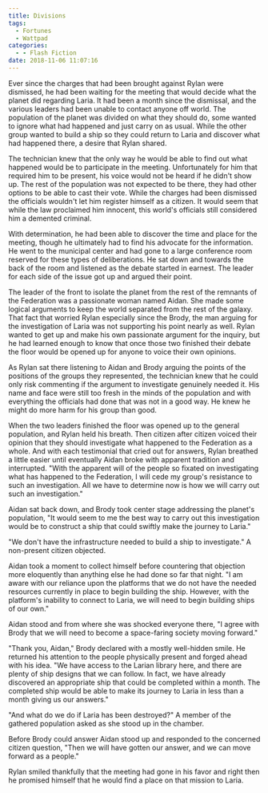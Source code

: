 ```yaml
---
title: Divisions
tags:
  - Fortunes
  - Wattpad
categories:
  - - Flash Fiction
date: 2018-11-06 11:07:16
---
```


Ever since the charges that had been brought against Rylan were dismissed, he had been waiting for the meeting that would decide what the planet did regarding Laria.  It had been a month since the dismissal, and the various leaders had been unable to contact anyone off world.  The population of the planet was divided on what they should do, some wanted to ignore what had happened and just carry on as usual.  While the other group wanted to build a ship so they could return to Laria and discover what had happened there, a desire that Rylan shared.

The technician knew that the only way he would be able to find out what happened would be to participate in the meeting.  Unfortunately for him that required him to be present, his voice would not be heard if he didn't show up.  The rest of the population was not expected to be there, they had other options to be able to cast their vote.<!-- more -->  While the charges had been dismissed the officials wouldn't let him register himself as a citizen.  It would seem that while the law proclaimed him innocent, this world's officials still considered him a demented criminal.

With determination, he had been able to discover the time and place for the meeting, though he ultimately had to find his advocate for the information.  He went to the municipal center and had gone to a large conference room reserved for these types of deliberations.  He sat down and towards the back of the room and listened as the debate started in earnest.  The leader for each side of the issue got up and argued their point.

The leader of the front to isolate the planet from the rest of the remnants of the Federation was a passionate woman named Aidan.  She made some logical arguments to keep the world separated from the rest of the galaxy.  That fact that worried Rylan especially since the Brody, the man arguing for the investigation of Laria was not supporting his point nearly as well.  Rylan wanted to get up and make his own passionate argument for the inquiry, but he had learned enough to know that once those two finished their debate the floor would be opened up for anyone to voice their own opinions.

As Rylan sat there listening to Aidan and Brody arguing the points of the positions of the groups they represented, the technician knew that he could only risk commenting if the argument to investigate genuinely needed it.  His name and face were still too fresh in the minds of the population and with everything the officials had done that was not in a good way.  He knew he might do more harm for his group than good.

When the two leaders finished the floor was opened up to the general population, and Rylan held his breath.  Then citizen after citizen voiced their opinion that they should investigate what happened to the Federation as a whole.  And with each testimonial that cried out for answers, Rylan breathed a little easier until eventually Aidan broke with apparent tradition and interrupted.  "With the apparent will of the people so fixated on investigating what has happened to the Federation, I will cede my group's resistance to such an investigation.  All we have to determine now is how we will carry out such an investigation."

Aidan sat back down, and Brody took center stage addressing the planet's population, "It would seem to me the best way to carry out this investigation would be to construct a ship that could swiftly make the journey to Laria."

"We don't have the infrastructure needed to build a ship to investigate."  A non-present citizen objected.

Aidan took a moment to collect himself before countering that objection more eloquently than anything else he had done so far that night.  "I am aware with our reliance upon the platforms that we do not have the needed resources currently in place to begin building the ship.  However, with the platform's inability to connect to Laria, we will need to begin building ships of our own."

Aidan stood and from where she was shocked everyone there, "I agree with Brody that we will need to become a space-faring society moving forward."

"Thank you, Aidan," Brody declared with a mostly well-hidden smile.  He returned his attention to the people physically present and forged ahead with his idea.  "We have access to the Larian library here, and there are plenty of ship designs that we can follow.  In fact, we have already discovered an appropriate ship that could be completed within a month.  The completed ship would be able to make its journey to Laria in less than a month giving us our answers."

"And what do we do if Laria has been destroyed?"  A member of the gathered population asked as she stood up in the chamber.

Before Brody could answer Aidan stood up and responded to the concerned citizen question, "Then we will have gotten our answer, and we can move forward as a people."

Rylan smiled thankfully that the meeting had gone in his favor and right then he promised himself that he would find a place on that mission to Laria.